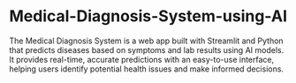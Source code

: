 # Medical-Diagnosis-System-using-AI
The Medical Diagnosis System is a web app built with Streamlit and Python that predicts diseases based on symptoms and lab results using AI models. It provides real-time, accurate predictions with an easy-to-use interface, helping users identify potential health issues and make informed decisions.
